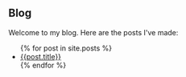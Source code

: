 Blog
----

Welcome to my blog.  Here are the posts I've made:

<ul>
  {% for post in site.posts %}
  <li>
    <a href="{{ post.url }}" title="{{ post.title }}">{{post.title}}</a>
  </li>
  {% endfor %}
</ul>
